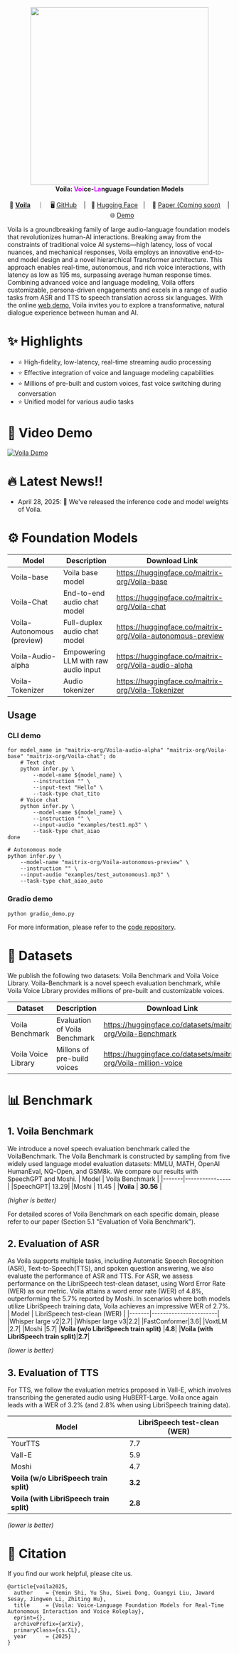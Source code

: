 <p align="center">
    <img src="https://maitrix-org.github.io/Voila-blog/static/images/logo.png" width="400"/><br/>
    <b>Voila: <span style="color:#ca00f9">Voi</span>ce-<span style="color:#ca00f9">La</span>nguage Foundation Models</b><br/><br/>
    💜 <a href="https://maitrix-org.github.io/Voila-blog"><b>Voila</b></a> &nbsp&nbsp ｜ &nbsp&nbsp 🖥️ <a href="https://github.com/maitrix-org/Voila">GitHub</a> &nbsp&nbsp  | &nbsp&nbsp🤗 <a href="https://huggingface.co/collections/maitrix-org/voila-67e0d96962c19f221fc73fa5">Hugging Face</a>&nbsp&nbsp | &nbsp&nbsp 📑 <a href="">Paper (Coming soon)</a> &nbsp&nbsp | &nbsp&nbsp 🌐 <a href="https://huggingface.co/spaces/maitrix-org/Voila-demo">Demo</a>
</p>

Voila is a groundbreaking family of large audio-language foundation models that revolutionizes human-AI interactions. Breaking away from the constraints of traditional voice AI systems—high latency, loss of vocal nuances, and mechanical responses, Voila employs an innovative end-to-end model design and a novel hierarchical Transformer architecture. This approach enables real-time, autonomous, and rich voice interactions, with latency as low as 195 ms, surpassing average human response times. Combining advanced voice and language modeling, Voila offers customizable, persona-driven engagements and excels in a range of audio tasks from ASR and TTS to speech translation across six languages. With the online [web demo](https://huggingface.co/spaces/maitrix-org/Voila-demo), Voila invites you to explore a transformative, natural dialogue experience between human and AI.

# ✨ Highlights
- ⭐ High-fidelity, low-latency, real-time streaming audio processing
- ⭐ Effective integration of voice and language modeling capabilities
- ⭐ Millions of pre-built and custom voices, fast voice switching during conversation
- ⭐ Unified model for various audio tasks

# 🎥 Video Demo
[![Voila Demo](https://img.youtube.com/vi/J27M9-g5KL0/0.jpg)](https://www.youtube.com/watch?v=J27M9-g5KL0)

# 🔥 Latest News!!

* April 28, 2025: 👋 We've released the inference code and model weights of Voila.

# ⚙️ Foundation Models

| Model | Description | Download Link |
|--------|-----------|-----------------|
|Voila-base|Voila base model|https://huggingface.co/maitrix-org/Voila-base|
|Voila-Chat|End-to-end audio chat model|https://huggingface.co/maitrix-org/Voila-chat|
|Voila-Autonomous (preview)|Full-duplex audio chat model|https://huggingface.co/maitrix-org/Voila-autonomous-preview|
|Voila-Audio-alpha|Empowering LLM with raw audio input|https://huggingface.co/maitrix-org/Voila-audio-alpha|
|Voila-Tokenizer|Audio tokenizer|https://huggingface.co/maitrix-org/Voila-Tokenizer|

## Usage
### CLI demo
```shell
for model_name in "maitrix-org/Voila-audio-alpha" "maitrix-org/Voila-base" "maitrix-org/Voila-chat"; do
    # Text chat
    python infer.py \
        --model-name ${model_name} \
	    --instruction "" \
	    --input-text "Hello" \
	    --task-type chat_tito
    # Voice chat
    python infer.py \
        --model-name ${model_name} \
	    --instruction "" \
	    --input-audio "examples/test1.mp3" \
	    --task-type chat_aiao
done

# Autonomous mode
python infer.py \
    --model-name "maitrix-org/Voila-autonomous-preview" \
	--instruction "" \
	--input-audio "examples/test_autonomous1.mp3" \
	--task-type chat_aiao_auto
```

### Gradio demo
```shell
python gradio_demo.py
```

For more information, please refer to the [code repository](https://github.com/maitrix-org/Voila).

# 📁 Datasets
We publish the following two datasets: Voila Benchmark and Voila Voice Library. Voila-Benchmark is a novel speech evaluation benchmark, while Voila Voice Library provides millions of pre-built and customizable voices.

| Dataset | Description | Download Link |
|--------|-----------|-----------------|
|Voila Benchmark| Evaluation of Voila Benchmark | https://huggingface.co/datasets/maitrix-org/Voila-Benchmark |
|Voila Voice Library| Millons of pre-build voices | https://huggingface.co/datasets/maitrix-org/Voila-million-voice

# 📊 Benchmark
## 1. Voila Benchmark
We introduce a novel speech evaluation benchmark called the VoilaBenchmark. The Voila Benchmark is constructed by sampling from five widely used language model evaluation datasets: MMLU, MATH, OpenAI HumanEval, NQ-Open, and GSM8k. We compare our results with SpeechGPT and Moshi.
| Model | Voila Benchmark |
|-------|----------------|
|SpeechGPT| 13.29|
|Moshi | 11.45 |
|**Voila** | **30.56** |

_(higher is better)_

For detailed scores of Voila Benchmark on each specific domain, please refer to our paper (Section 5.1 "Evaluation of Voila Benchmark").
## 2. Evaluation of ASR
As Voila supports multiple tasks, including Automatic Speech Recognition (ASR), Text-to-Speech(TTS), and spoken question answering, we also evaluate the performance of ASR and TTS. 
For ASR, we assess performance on the LibriSpeech test-clean dataset, using Word Error Rate (WER) as our metric. Voila attains a word error rate (WER) of 4.8%, outperforming the 5.7% reported by Moshi. In scenarios where both models utilize LibriSpeech training data, Voila achieves an impressive WER of 2.7%.
| Model | LibriSpeech test-clean (WER) |
|-------|-----------------------|
|Whisper large v2|2.7|
|Whisper large v3|2.2|
|FastConformer|3.6|
|VoxtLM |2.7|
|Moshi |5.7|
|**Voila (w/o LibriSpeech train split)** |**4.8**|
|**Voila (with LibriSpeech train split)**|**2.7**|

_(lower is better)_

## 3. Evaluation of TTS
For TTS, we follow the evaluation metrics proposed in Vall-E, which involves transcribing the generated audio using HuBERT-Large.
Voila once again leads with a WER of 3.2% (and 2.8% when using LibriSpeech training data).

| Model | LibriSpeech test-clean (WER) |
|-------|-----------------------|
|YourTTS |7.7|
|Vall-E|5.9|
|Moshi|4.7|
|**Voila (w/o LibriSpeech train split)** |**3.2**|
|**Voila (with LibriSpeech train split)** |**2.8**|

_(lower is better)_

# 📝 Citation
If you find our work helpful, please cite us.

```
@article{voila2025,
  author    = {Yemin Shi, Yu Shu, Siwei Dong, Guangyi Liu, Jaward Sesay, Jingwen Li, Zhiting Hu},
  title     = {Voila: Voice-Language Foundation Models for Real-Time Autonomous Interaction and Voice Roleplay},
  eprint={},
  archivePrefix={arXiv},
  primaryClass={cs.CL},
  year      = {2025}
}
```
